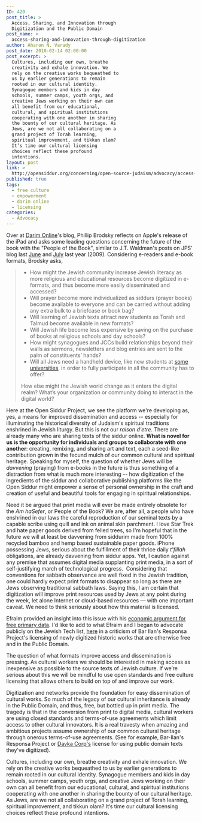 ```yaml
---
ID: 420
post_title: >
  Access, Sharing, and Innovation through
  Digitization and the Public Domain
post_name: >
  access-sharing-and-innovation-through-digitization
author: Aharon N. Varady
post_date: 2010-02-14 02:00:00
post_excerpt: >
  Cultures, including our own, breathe
  creativity and exhale innovation. We
  rely on the creative works bequeathed to
  us by earlier generations to remain
  rooted in our cultural identity.
  Synagogue members and kids in day
  schools, summer camps, youth orgs, and
  creative Jews working on their own can
  all benefit from our educational,
  cultural, and spiritual institutions
  cooperating with one another in sharing
  the bounty of our cultural heritage. As
  Jews, are we not all collaborating on a
  grand project of Torah learning,
  spiritual improvement, and tikkun olam?
  It’s time our cultural licensing
  choices reflect these profound
  intentions.
layout: post
link: >
  http://opensiddur.org/concerning/open-source-judaism/advocacy/access-sharing-and-innovation-through-digitization/
published: true
tags:
  - free culture
  - empowerment
  - darim online
  - licensing
categories:
  - Advocacy
---
```

Over at <a href="http://darimonline.org/2010/02/10-for-2010-3-people-of-the-e-book">Darim Online</a>'s blog, Phillip Brodsky reflects on Apple's release of the iPad and asks some leading questions concerning the future of the book with the "People of the Book", similar to J.T. Waldman's posts on JPS' blog last <a href="http://jpsblog.org/2009/06/the-book-vs-e-book-smackdown-are-you-ready-to-rumble/">June</a> and <a href="http://jpsblog.org/2009/07/traditional-book-vs-ebook-smackdown-round-two-ding">July</a> last year (2009). Considering e-readers and e-book formats, Brodsky asks,
<blockquote>
<ul>
	<li>How might the Jewish community increase Jewish literacy as more  religious and educational resources become digitized in e-formats, and  thus become more easily disseminated and accessed?</li>
	<li>Will prayer become more individualized as siddurs (prayer books)  become available to everyone and can be carried without adding any extra  bulk to a briefcase or book bag?</li>
	<li>Will learning of Jewish texts attract new students as Torah and  Talmud become available in new formats?</li>
	<li>Will Jewish life become less expensive by saving on the purchase of  books at religious schools and day schools?</li>
	<li>How might synagogues and JCCs build relationships beyond their walls  as sermons, newsletters and blog entries are sent to the palm of  constituents’ hands?</li>
	<li>Will all Jews need a handheld device, like new students at <a href="http://www.nytimes.com/2008/08/21/technology/21iphone.html">some universities</a>, in order to fully participate in  all the community has to offer?</li>
</ul>
How else might the Jewish world change as  it enters the digital realm? What’s your organization or community doing  to interact in the digital world?</blockquote>
Here at the Open Siddur Project, we see the platform we're developing as, yes, a means for improved dissemination and access -- especially for illuminating the historical diversity of Judaism's spiritual traditions enshrined in Jewish liturgy. But this is not our <em>raison d'etre</em>. There are already many who are sharing texts of the siddur online. <strong>What is novel for us is the opportunity for individuals and groups to collaborate with one another</strong>: creating, remixing, and sharing art and text, each a seed-like contribution grown in the fecund mulch of our common cultural and spiritual heritage. Speaking for myself, the question of whether Jews will be <em>davvening</em> (praying) from e-books in the future is thus something of a distraction from what is much more interesting -- how digitization of the ingredients of the siddur and collaborative publishing platforms like the Open Siddur might empower a sense of personal ownership in the craft and creation of useful and beautiful tools for engaging in spiritual relationships.

Need it be argued that print media will ever be made entirely obsolete  for the <em>Am haSefer</em>,  or People of the Book? We are, after all, a  people who have enshrined in our laws the careful reproduction of our  seminal texts by a capable scribe using quill and ink on animal skin  parchment. I love Star  Trek and hate paper goods derived from felled trees, so I'm hopeful that in the  future we will at least be davvening from siddurim made from 100%  recycled bamboo and hemp based sustainable paper goods. iPhone possessing Jews, serious about the fulfillment of their thrice daily <em>t'fillah</em> obligations, are already davvening from siddur apps. Yet, I caution against any premise that assumes  digital media supplanting print media, in a sort of self-justifying march of technological progress.   Considering that conventions for sabbath  observance are well fixed in  the Jewish tradition, one could hardly  expect print formats to  disappear so long as there are Jews observing  traditional sabbath laws.  Saying this, I am certain that digitization  will improve print  resources used by Jews at any point during the week,  let alone Internet  or cloud-based resources — with one important caveat.  We need to think  seriously about how this material is licensed.

Efraim provided an insight into this issue with his <a href="./an-economic-argument-for-free-primary-data/" target="_self">economic argument for free primary data</a>. I'd like to add to what Efraim and I began to advocate publicly on the Jewish Tech list, <a href="http://groups.google.com/group/jewish-tech/msg/b97320225bb29bc0">here</a> in a criticism of Bar Ilan's Responsa Project's licensing of newly digitized historic works that are otherwise free and in the Public Domain.

The question of what formats improve access and dissemination is pressing. As cultural workers we should be interested in making access as inexpensive as possible to the source texts of Jewish culture. If we’re serious about this we will be mindful to use open standards and free culture licensing that allows others to build on top of and improve our work.

Digitization and networks provide the foundation for easy dissemination of cultural works. So much of the legacy of our cultural inheritance is already in the Public Domain, and thus, free, but bottled up in print media. The tragedy is that in the conversion from print to digital media, cultural workers are using closed standards and terms-of-use agreements which limit access to other cultural innovators. It is a real travesty when amazing and ambitious projects assume ownership of our common cultural heritage through onerous terms-of-use agreements. (See for example, Bar-Ilan's Responsa Project or <a href="http://opensiddur.org/2009/10/free-as-in-freedom/">Davka Corp's</a> license for using public domain texts they've digitized).

Cultures, including our own, breathe creativity and exhale innovation. We rely on the creative works bequeathed to us by earlier generations to remain rooted in our cultural identity. Synagogue members and kids in day schools, summer camps, youth orgs, and creative Jews working on their own can all benefit from our educational, cultural, and spiritual institutions cooperating with one another in sharing the bounty of our cultural heritage. As Jews, are we not all collaborating on a grand project of Torah learning, spiritual improvement, and tikkun olam? It’s time our cultural licensing choices reflect these profound intentions.